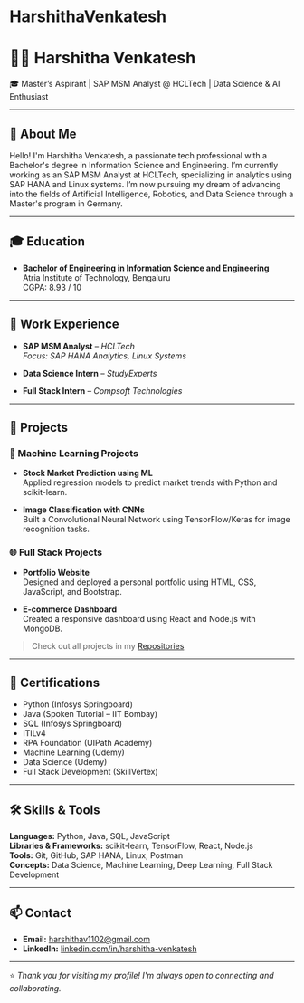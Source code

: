 # HarshithaVenkatesh
# 👩‍💻 Harshitha Venkatesh

🎓 Master’s Aspirant | SAP MSM Analyst @ HCLTech | Data Science & AI Enthusiast

---

## 👋 About Me

Hello! I'm Harshitha Venkatesh, a passionate tech professional with a Bachelor's degree in Information Science and Engineering. I’m currently working as an SAP MSM Analyst at HCLTech, specializing in analytics using SAP HANA and Linux systems. I’m now pursuing my dream of advancing into the fields of Artificial Intelligence, Robotics, and Data Science through a Master's program in Germany.

---

## 🎓 Education

- **Bachelor of Engineering in Information Science and Engineering**  
  Atria Institute of Technology, Bengaluru  
  CGPA: 8.93 / 10

---

## 💼 Work Experience

- **SAP MSM Analyst** – *HCLTech*  
  *Focus: SAP HANA Analytics, Linux Systems*

- **Data Science Intern** – *StudyExperts*  
- **Full Stack Intern** – *Compsoft Technologies*

---

## 📁 Projects

### 🧠 Machine Learning Projects
- **Stock Market Prediction using ML**  
  Applied regression models to predict market trends with Python and scikit-learn.

- **Image Classification with CNNs**  
  Built a Convolutional Neural Network using TensorFlow/Keras for image recognition tasks.

### 🌐 Full Stack Projects
- **Portfolio Website**  
  Designed and deployed a personal portfolio using HTML, CSS, JavaScript, and Bootstrap.

- **E-commerce Dashboard**  
  Created a responsive dashboard using React and Node.js with MongoDB.

> Check out all projects in my [Repositories](https://github.com/HarshithaVenkatesh?tab=repositories)

---

## 📜 Certifications

- Python (Infosys Springboard)  
- Java (Spoken Tutorial – IIT Bombay)  
- SQL (Infosys Springboard)  
- ITILv4  
- RPA Foundation (UIPath Academy)  
- Machine Learning (Udemy)  
- Data Science (Udemy)  
- Full Stack Development (SkillVertex)

---

## 🛠️ Skills & Tools

**Languages:** Python, Java, SQL, JavaScript  
**Libraries & Frameworks:** scikit-learn, TensorFlow, React, Node.js  
**Tools:** Git, GitHub, SAP HANA, Linux, Postman  
**Concepts:** Data Science, Machine Learning, Deep Learning, Full Stack Development

---

## 📫 Contact

- **Email:** harshithav1102@gmail.com  
- **LinkedIn:** [linkedin.com/in/harshitha-venkatesh](https://linkedin.com/in/harshitha-venkatesh)

---

⭐ _Thank you for visiting my profile! I'm always open to connecting and collaborating._  
